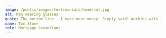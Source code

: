 ```yaml
---
image: /public/images/testimonials/headshot.jpg
alt: Man wearing glasses
quote: The bottom line - I make more money. Simply said! Working with Jeff and his team, I'm hitting all-time revenue numbers.
name: Tom Stone
role: Mortgage Consultant
---
```


